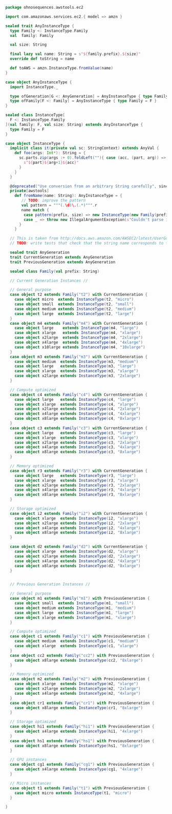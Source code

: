 
```scala
package ohnosequences.awstools.ec2

import com.amazonaws.services.ec2.{ model => amzn }

sealed trait AnyInstanceType {
  type Family <: InstanceType.Family
  val  family: Family

  val size: String

  final lazy val name: String = s"${family.prefix}.${size}"
  override def toString = name

  def toAWS = amzn.InstanceType.fromValue(name)
}

case object AnyInstanceType {
  import InstanceType._

  type ofGeneration[G <: AnyGeneration] = AnyInstanceType { type Family <: G }
  type ofFamily[F <: Family] = AnyInstanceType { type Family = F }
}

sealed class InstanceType[
  F <: InstanceType.Family
](val family: F, val size: String) extends AnyInstanceType {
  type Family = F
}

case object InstanceType {
  implicit class it(private val sc: StringContext) extends AnyVal {
    def foo(args: Int*): String = {
      sc.parts.zip(args :+ 0).foldLeft(""){ case (acc, (part, arg)) =>
        s"${part}${arg+1}${acc}"
      }
    }
  }

  @deprecated("Use conversion from an arbitrary String carefully", since = "v0.6.0")
  private[awstools]
    def fromName(name: String): AnyInstanceType = {
       // TODO: improve the pattern
       val pattern = """(.\d)\.(.*)""".r
       name match {
        case pattern(prefix, size) => new InstanceType(new Family(prefix), size)
        case _ => throw new IllegalArgumentException(s"Couldn't parse instance type from [${name}]")
      }
    }

  // This is taken from http://docs.aws.amazon.com/AWSEC2/latest/UserGuide/instance-types.html
  // TODO: write tests that check that the string name corresponds to the object name

  sealed trait AnyGeneration
  trait CurrentGeneration extends AnyGeneration
  trait PreviousGeneration extends AnyGeneration

  sealed class Family(val prefix: String)

  // Current Generation Instances //

  // General purpose
  case object t2 extends Family("t2") with CurrentGeneration {
    case object micro  extends InstanceType(t2, "micro")
    case object small  extends InstanceType(t2, "small")
    case object medium extends InstanceType(t2, "medium")
    case object large  extends InstanceType(t2, "large")
  }
  case object m4 extends Family("m4") with CurrentGeneration {
    case object large    extends InstanceType(m4, "large")
    case object xlarge   extends InstanceType(m4, "xlarge")
    case object x2large  extends InstanceType(m4, "2xlarge")
    case object x4large  extends InstanceType(m4, "4xlarge")
    case object x10large extends InstanceType(m4, "10xlarge")
  }
  case object m3 extends Family("m3") with CurrentGeneration {
    case object medium  extends InstanceType(m3, "medium")
    case object large   extends InstanceType(m3, "large")
    case object xlarge  extends InstanceType(m3, "xlarge")
    case object x2large extends InstanceType(m3, "2xlarge")
  }

  // Compute optimized
  case object c4 extends Family("c4") with CurrentGeneration {
    case object large   extends InstanceType(c4, "large")
    case object xlarge  extends InstanceType(c4, "xlarge")
    case object x2large extends InstanceType(c4, "2xlarge")
    case object x4large extends InstanceType(c4, "4xlarge")
    case object x8large extends InstanceType(c4, "8xlarge")
  }
  case object c3 extends Family("c3") with CurrentGeneration {
    case object large   extends InstanceType(c3, "large")
    case object xlarge  extends InstanceType(c3, "xlarge")
    case object x2large extends InstanceType(c3, "2xlarge")
    case object x4large extends InstanceType(c3, "4xlarge")
    case object x8large extends InstanceType(c3, "8xlarge")
  }

  // Memory optimized
  case object r3 extends Family("r3") with CurrentGeneration {
    case object large   extends InstanceType(r3, "large")
    case object xlarge  extends InstanceType(r3, "xlarge")
    case object x2large extends InstanceType(r3, "2xlarge")
    case object x4large extends InstanceType(r3, "4xlarge")
    case object x8large extends InstanceType(r3, "8xlarge")
  }

  // Storage optimized
  case object i2 extends Family("i2") with CurrentGeneration {
    case object xlarge  extends InstanceType(i2, "xlarge")
    case object x2large extends InstanceType(i2, "2xlarge")
    case object x4large extends InstanceType(i2, "4xlarge")
    case object x8large extends InstanceType(i2, "8xlarge")
  }

  case object d2 extends Family("d2") with CurrentGeneration {
    case object xlarge  extends InstanceType(d2, "xlarge")
    case object x2large extends InstanceType(d2, "2xlarge")
    case object x4large extends InstanceType(d2, "4xlarge")
    case object x8large extends InstanceType(d2, "8xlarge")
  }


  // Previous Generation Instances //

  // General purpose
  case object m1 extends Family("m1") with PreviousGeneration {
    case object small  extends InstanceType(m1, "small")
    case object medium extends InstanceType(m1, "medium")
    case object large  extends InstanceType(m1, "large")
    case object xlarge extends InstanceType(m1, "xlarge")
  }

  // Compute optimized
  case object c1 extends Family("c1") with PreviousGeneration {
    case object medium  extends InstanceType(c1, "medium")
    case object xlarge  extends InstanceType(c1, "xlarge")
  }
  case object cc2 extends Family("cc2") with PreviousGeneration {
    case object x8large extends InstanceType(cc2, "8xlarge")
  }

  // Memory optimized
  case object m2 extends Family("m2") with PreviousGeneration {
    case object xlarge  extends InstanceType(m2, "xlarge")
    case object x2large extends InstanceType(m2, "2xlarge")
    case object x4large extends InstanceType(m2, "4xlarge")
  }
  case object cr1 extends Family("cr1") with PreviousGeneration {
    case object x8large extends InstanceType(cr1, "8xlarge")
  }

  // Storage optimized
  case object hi1 extends Family("hi1") with PreviousGeneration {
    case object x4large extends InstanceType(hi1, "4xlarge")
  }
  case object hs1 extends Family("hs1") with PreviousGeneration {
    case object x8large extends InstanceType(hs1, "8xlarge")
  }

  // GPU instances
  case object cg1 extends Family("cg1") with PreviousGeneration {
    case object x4large extends InstanceType(cg1, "4xlarge")
  }

  // Micro instances
  case object t1 extends Family("t1") with PreviousGeneration {
    case object micro extends InstanceType(t1, "micro")
  }

}

```




[main/scala/ohnosequences/awstools/autoscaling/AutoScaling.scala]: ../autoscaling/AutoScaling.scala.md
[main/scala/ohnosequences/awstools/autoscaling/AutoScalingGroup.scala]: ../autoscaling/AutoScalingGroup.scala.md
[main/scala/ohnosequences/awstools/autoscaling/LaunchConfiguration.scala]: ../autoscaling/LaunchConfiguration.scala.md
[main/scala/ohnosequences/awstools/autoscaling/PurchaseModel.scala]: ../autoscaling/PurchaseModel.scala.md
[main/scala/ohnosequences/awstools/AWSClients.scala]: ../AWSClients.scala.md
[main/scala/ohnosequences/awstools/dynamodb/DynamoDBUtils.scala]: ../dynamodb/DynamoDBUtils.scala.md
[main/scala/ohnosequences/awstools/ec2/AMI.scala]: AMI.scala.md
[main/scala/ohnosequences/awstools/ec2/EC2.scala]: EC2.scala.md
[main/scala/ohnosequences/awstools/ec2/Filters.scala]: Filters.scala.md
[main/scala/ohnosequences/awstools/ec2/InstanceSpecs.scala]: InstanceSpecs.scala.md
[main/scala/ohnosequences/awstools/ec2/InstanceType.scala]: InstanceType.scala.md
[main/scala/ohnosequences/awstools/ec2/LaunchSpecs.scala]: LaunchSpecs.scala.md
[main/scala/ohnosequences/awstools/ec2/package.scala]: package.scala.md
[main/scala/ohnosequences/awstools/regions/Region.scala]: ../regions/Region.scala.md
[main/scala/ohnosequences/awstools/s3/S3.scala]: ../s3/S3.scala.md
[main/scala/ohnosequences/awstools/sns/SNS.scala]: ../sns/SNS.scala.md
[main/scala/ohnosequences/awstools/sns/Topic.scala]: ../sns/Topic.scala.md
[main/scala/ohnosequences/awstools/sqs/Queue.scala]: ../sqs/Queue.scala.md
[main/scala/ohnosequences/awstools/sqs/SQS.scala]: ../sqs/SQS.scala.md
[main/scala/ohnosequences/awstools/utils/AutoScalingUtils.scala]: ../utils/AutoScalingUtils.scala.md
[main/scala/ohnosequences/awstools/utils/DynamoDBUtils.scala]: ../utils/DynamoDBUtils.scala.md
[main/scala/ohnosequences/awstools/utils/SQSUtils.scala]: ../utils/SQSUtils.scala.md
[main/scala/ohnosequences/benchmark/Benchmark.scala]: ../../benchmark/Benchmark.scala.md
[main/scala/ohnosequences/logging/Logger.scala]: ../../logging/Logger.scala.md
[main/scala/ohnosequences/logging/S3Logger.scala]: ../../logging/S3Logger.scala.md
[test/scala/ohnosequences/awstools/AWSClients.scala]: ../../../../../test/scala/ohnosequences/awstools/AWSClients.scala.md
[test/scala/ohnosequences/awstools/EC2Tests.scala]: ../../../../../test/scala/ohnosequences/awstools/EC2Tests.scala.md
[test/scala/ohnosequences/awstools/RegionTests.scala]: ../../../../../test/scala/ohnosequences/awstools/RegionTests.scala.md
[test/scala/ohnosequences/awstools/S3Tests.scala]: ../../../../../test/scala/ohnosequences/awstools/S3Tests.scala.md
[test/scala/ohnosequences/awstools/SQSTests.scala]: ../../../../../test/scala/ohnosequences/awstools/SQSTests.scala.md
